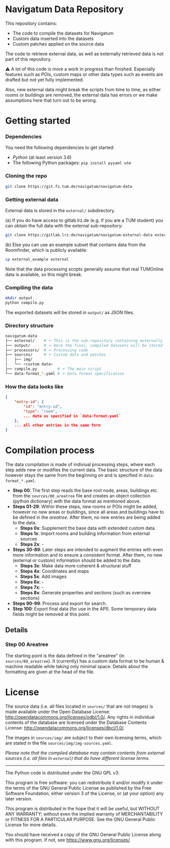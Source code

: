 # Navigatum Data Repository
This repository contains:
- The code to compile the datasets for Navigatum
- Custom data inserted into the datasets
- Custom patches applied on the source data

The code to retrieve external data, as well as externally retrieved data is not part of this repository.

⚠️ A lot of this code is more a work in progress than finished. Especially features such as POIs, custom maps or other data types such as events are drafted but not yet fully implemented.

Also, new external data might break the scripts from time to time, as either rooms or buildings are removed, the external data has errors or we make assumptions here that turn out to be wrong.

# Getting started

### Dependencies
You need the following dependencies to get started:
- *Python* (at least version 3.6)
- The following Python packages:
  `pip install pyyaml utm`

### Cloning the repo
```bash
git clone https://git.fs.tum.de/navigatum/navigatum-data
```

### Getting external data
External data is stored in the `external/` subdirectory.

(a) If you do have access to gitlab.lrz.de (e.g. if you are a TUM student) you can obtain the full data with the external sub-repository:
```bash
git clone https://gitlab.lrz.de/navigatum/navigatum-external-data external
```

(b) Else you can use an example subset that contains data from the Roomfinder, which is publicly available:
```bash
cp external_example external
```
Note that the data processing scripts generally assume that real TUMOnline data is available, so this might break.

### Compiling the data
```bash
mkdir output
python compile.py
```

The exported datasets will be stored in `output/` as JSON files.

### Directory structure
```bash
navigatum-data
├── external/    # 🠔 This is the sub-repository containing externally retrieved data
├── output/      # 🠔 Here the final, compiled datasets will be stored
├── processors/  # 🠔 Processing code
├── sources/     # 🠔 Custom data and patches
│   ├── img/
│   └── <custom data>
├── compile.py         # 🠔 The main script
└── data-format_*.yaml # 🠔 Data format specification
```

### How the data looks like
```json
{
	"entry-id": {
		"id": "entry-id",
		"type": "room",
		... data as specified in `data-format.yaml`
	},
	... all other entries in the same form
}
```

# Compilation process
The data compilation is made of indiviual processing steps, where each step adds new or modifies the current data. The basic structure of the data however stays the same from the beginning on and is specified in `data-format_*.yaml`.

- **Step 00**: The first step reads the base root node, areas, buildings etc. from the
  `sources/00_areatree` file and creates an object collection (python dictionary)
  with the data format as mentioned above.
- **Steps 01-29**: Within these steps, new rooms or POIs might be added, however no
  new areas or buildings, since all areas and buildings have to be defined in the
  *areatree*. After them, no new entries are being added to the data.
  - **Steps 0x**: Supplement the base data with extended custom data.
  - **Steps 1x**: Import rooms and building information from external sources
  - **Steps 2x**: -
- **Steps 30-89**: Later steps are intended to augment the entries with even more
  information and to ensure a consistent format. After them, no new (external or custom)
  information should be added to the data.
  - **Steps 3x**: Make data more coherent & structural stuff
  - **Steps 4x**: Coordinates and maps
  - **Steps 5x**: Add images
  - **Steps 6x**: -
  - **Steps 7x**: -
  - **Steps 8x**: Generate properties and sections (such as overview sections)
- **Steps 90-99**: Process and export for search.
- **Step 100**: Export final data (for use in the API). Some temporary data fields might be removed at this point.


## Details
### Step 00 Areatree
The starting point is the data defined in the "areatree" (in `sources/00_areatree`).
It (currently) has a custom data format to be human & machine readable while taking
only minimal space.
Details about the formatting are given at the head of the file.

# License
The source data (i.e. all files located in `sources/` that are not images) is made available under the Open Database License: http://opendatacommons.org/licenses/odbl/1.0/. Any rights in individual contents of the database are licensed under the Database Contents License: http://opendatacommons.org/licenses/dbcl/1.0/.

The images in `sources/img/` are subject to their own licensing terms, which are stated in the file `sources/img/img-sources.yaml`.

*Please note that the compiled database may contain contents from external sources (i.e. all files in `external`) that do have different license terms.* 

---

The Python code is distributed under the GNU GPL v3:

This program is free software: you can redistribute it and/or modify
it under the terms of the GNU General Public License as published by
the Free Software Foundation, either version 3 of the License, or
(at your option) any later version.

This program is distributed in the hope that it will be useful,
but WITHOUT ANY WARRANTY; without even the implied warranty of
MERCHANTABILITY or FITNESS FOR A PARTICULAR PURPOSE. See the
GNU General Public License for more details.

You should have received a copy of the GNU General Public License
along with this program.  If not, see https://www.gnu.org/licenses/.
